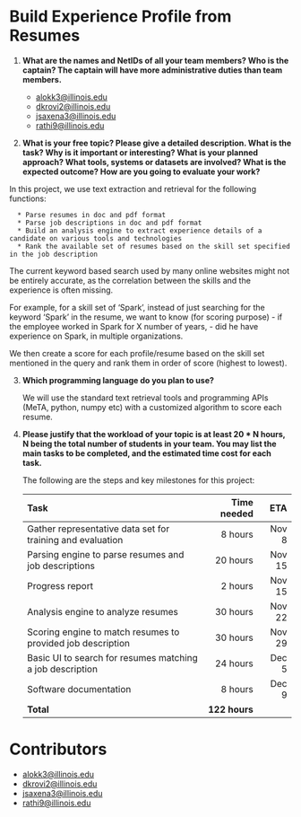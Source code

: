 # Build Experience Profile from Resumes


1. **What are the names and NetIDs of all your team members? Who is the captain? The captain will have more administrative duties than team members.**

    * alokk3@illinois.edu
    * dkrovi2@illinois.edu
    * jsaxena3@illinois.edu
    * rathi9@illinois.edu

2. **What is your free topic? Please give a detailed description. What is the task? Why is it important or interesting? What is your planned approach? What tools, systems or datasets are involved? What is the expected outcome? How are you going to evaluate your work?**

  In this project, we use text extraction and retrieval for the following functions:

      * Parse resumes in doc and pdf format
      * Parse job descriptions in doc and pdf format
      * Build an analysis engine to extract experience details of a candidate on various tools and technologies
      * Rank the available set of resumes based on the skill set specified in the job description

  The current keyword based search used by many online websites might not be entirely accurate, as the correlation between the skills and the experience is often missing. 

  For example, for a skill set of ‘Spark’, instead of just searching for the keyword ‘Spark’ in the resume, we want to know  (for scoring purpose) 
      - if the employee worked in Spark for X number of years, 
      - did he have experience on Spark, in multiple organizations. 

  We then create a score for each profile/resume based on the skill set mentioned in the query and rank them in order of score (highest to lowest). 

3. **Which programming language do you plan to use?**

    We will use the standard text retrieval tools and programming APIs (MeTA, python, numpy etc) with a customized algorithm to score each resume.

4. **Please justify that the workload of your topic is at least 20 \* N hours, N being the total number of students in your team. You may list the main tasks to be completed, and the estimated time cost for each task.**

    The following are the steps and key milestones for this project: 

    | Task                                                          |  Time needed |             ETA |
    |:--------------------------------------------------------------|-------------:|----------------:|
    | Gather representative data set for training and evaluation    |      8 hours |          Nov  8 |
    | Parsing engine to parse resumes and job descriptions          |     20 hours |          Nov 15 |
    | Progress report                                               |      2 hours |          Nov 15 |
    | Analysis engine to analyze resumes                            |     30 hours |          Nov 22 |
    | Scoring engine to match resumes to provided job description   |     30 hours |          Nov 29 |
    | Basic UI to search for resumes matching a job description     |     24 hours |          Dec  5 |
    | Software documentation                                        |      8 hours |          Dec  9 |
    | **Total**                                                     |**122 hours** |                 |


# Contributors

 * alokk3@illinois.edu
 * dkrovi2@illinois.edu
 * jsaxena3@illinois.edu
 * rathi9@illinois.edu
